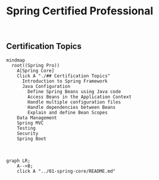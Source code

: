 # Spring Certified Professional

<br>

## Certification Topics

```mermaid
mindmap
  root((Spring Pro))
    A[Spring Core]
    Click A "./## Certification Topics"
      Introduction to Spring Framework
      Java Configuration
        Define Spring Beans using Java code
        Access Beans in the Application Context
        Handle multiple configuration files
        Handle dependencies between Beans
        Explain and define Bean Scopes
    Data Management
    Spring MVC
    Testing
    Security
    Spring Boot
```

<br>

```mermaid
graph LR;
    A-->B;
    click A "../01-spring-core/README.md"
```